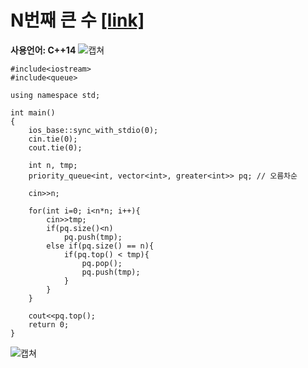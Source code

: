 # N번째 큰 수 [[link]](https://www.acmicpc.net/problem/2075)
**사용언어: C++14**
![캡쳐](https://user-images.githubusercontent.com/38516906/63314482-c1e85f00-c342-11e9-88a6-6db090531fa0.png)

```
#include<iostream>
#include<queue>

using namespace std;

int main()
{
    ios_base::sync_with_stdio(0);
    cin.tie(0);
    cout.tie(0);
    
    int n, tmp;
    priority_queue<int, vector<int>, greater<int>> pq; // 오름차순
    
    cin>>n;
    
    for(int i=0; i<n*n; i++){
        cin>>tmp;
        if(pq.size()<n)
            pq.push(tmp);
        else if(pq.size() == n){
            if(pq.top() < tmp){
                pq.pop();
                pq.push(tmp);
            }
        }
    }
    
    cout<<pq.top();
    return 0;
}
```

![캡쳐](https://user-images.githubusercontent.com/38516906/63314439-9ebdaf80-c342-11e9-859b-796e6eb0fe4b.png)
